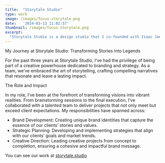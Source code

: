 ```yaml
---
title:  "Storytale Studio"
type: work
image: /images/focus-storytale.png
date:   '2024-03-13 11:02:57'
thumbnail: /images/focus-storytale.png
excerpt:
  "Storytale Studio is a design studio that I co-founded with Isaac Joe Kong. We work with driven startup founders who want to turn their ideas into the best stories in the world."
---
```


My Journey at Storytale Studio: Transforming Stories into Legends

For the past three years at Storytale Studio, I’ve had the privilege of being part of a creative powerhouse dedicated to branding and strategy. As a team, we’ve embraced the art of storytelling, crafting compelling narratives that resonate and leave a lasting impact.

The Role and Impact

In my role, I’ve been at the forefront of transforming visions into vibrant realities. From brainstorming sessions to the final execution, I’ve collaborated with a talented team to deliver projects that not only meet but exceed client expectations. My responsibilities have spanned across:

- Brand Development: Creating unique brand identities that capture the essence of our clients’ stories and values.
- Strategic Planning: Developing and implementing strategies that align with our clients’ goals and market trends.
- Creative Direction: Leading creative projects from concept to completion, ensuring a cohesive and impactful brand message.


You can see our work at [storytale.studio](https://storytale.studio)
